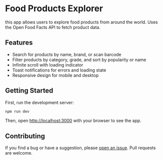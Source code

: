 # Food Products Explorer

this app allows users to explore food products from around the world. Uses the Open Food Facts API to fetch product data.

## Features

- Search for products by name, brand, or scan barcode
- Filter products by category, grade, and sort by popularity or name
- Infinite scroll with loading indicator
- Toast notifications for errors and loading state
- Responsive design for mobile and desktop

## Getting Started

First, run the development server:

```bash
npm run dev
```

Then, open [http://localhost:3000](http://localhost:3000) with your browser to see the app.

## Contributing

If you find a bug or have a suggestion, please [open an issue](https://github.com/navin-chaudhary/food-products-explorer/issues/new). Pull requests are welcome.
